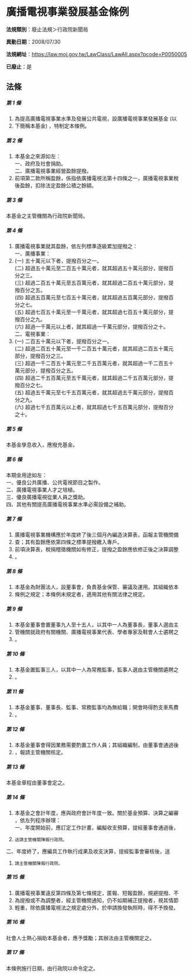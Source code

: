 # 廣播電視事業發展基金條例

**法規類別**：廢止法規＞行政院新聞局

**異動日期**：2008/07/30  

**法規網址**：https://law.moj.gov.tw/LawClass/LawAll.aspx?pcode=P0050005

**已廢止**：是



## 法條
##### 第 1 條
1. 為提高廣播電視事業水準及發展公共電視，設廣播電視事業發展基金 (以
1. 下簡稱本基金) ，特制定本條例。

##### 第 2 條
1. 本基金之來源如左：  
一、政府及社會捐助。  
二、廣播電視事業經營盈餘提撥。
1. 前項第二款所稱盈餘，係指依廣播電視法第十四條之一，廣播電視事業稅  
後盈餘，扣除法定盈餘公積之餘額。

##### 第 3 條
本基金之主管機關為行政院新聞局。

##### 第 4 條
1. 廣播電視事業就其盈餘，依左列標準逐級累加提撥之：  
一、廣播事業：
1.  (一) 五十萬元以下者，提撥百分之一。  
 (二) 超過五十萬元至二百五十萬元者，就其超過五十萬元部分，提撥百  
      分之三。  
 (三) 超過二百五十萬元至五百萬元者，就其超過二百五十萬元部分，提  
      撥百分之五。  
 (四) 超過五百萬元至七百五十萬元者，就其超過五百萬元部分，提撥百  
      分之七。  
 (五) 超過七百五十萬元至一千萬元者，就其超過七百五十萬元部分，提  
      撥百分之九。  
 (六) 超過一千萬元以上者，就其超過一千萬元部分，提撥百分之十。  
二、電視事業：
1.  (一) 二百五十萬元以下者，提撥百分之一。  
 (二) 超過二百五十萬元至一千二百五十萬元者，就其超過二百五十萬元  
      部分，提撥百分之三。  
 (三) 超過一千二百五十萬元至二千五百萬元者，就其超過一千二百五十  
      萬元部分，提撥百分之五。  
 (四) 超過二千五百萬元至五千萬元者，就其超過二千五百萬元部分，提  
      撥百分之七。  
 (五) 超過五千萬元至七千五百萬元者，就其超過五千萬元部分，提撥百  
      分之九。  
 (六) 超過七千五百萬元以上者，就其超過七千五百萬元部分，提撥百分  
      之十。

##### 第 5 條
本基金孳息收入，應撥充基金。

##### 第 6 條
本期金用途如左：  
一、優良公共廣播、公共電視節目之製作。  
二、廣播電視事業人才之培植。  
三、優良廣播電視從業人員之獎助。  
四、其他有關提高廣播電視事業水準必需設備之補助。  

##### 第 7 條
1. 廣播電視事業機構應於年度終了後三個月內編造決算表，函報主管機關備
1. 查；其有盈餘應依第四條之標準提撥繳入專戶。
1. 前項決算表，稅捐稽徵機關如有修正，提撥之盈餘應依修正後之決算調整
1. 。

##### 第 8 條
1. 本基金為財團法人，設董事會，負責基金保管、審議及運用。其組織依本
1. 條例之規定；本條例未規定者，適用其他有關法律之規定。

##### 第 9 條
1. 本基金董事會置董事九人至十五人，以其中一人為董事長，董事人選由主
1. 管機關就政府有關機關、廣播電視事業代表、學者專家及鞋會人士遴聘之
1. 。

##### 第 10 條
1. 本基金置監事三人，以其中一人為常務監事，監事人選由主管機關遴聘之
1. 。

##### 第 11 條
1. 本基金董事、董事長、監事、常務監事均為無給職；開會時得酌支車馬費
1. 。

##### 第 12 條
1. 本基金董事會得因業務需要酌置工作人員；其組織編制，由董事會通過後
1. ，報請主管機關核定。

##### 第 13 條
本基金章程由董事會定之。

##### 第 14 條
1. 本基金之會計年度，應與政府會計年度一致。關於基金預算、決算之編審  
，依左列程序辦理：  
一、年度開始前，應訂定工作計畫，編擬收支預算，提經董事會通過後，
1.     送請主管機關陳報行政院。  
二、年度終了，應編具工作執行成果及收支決算，提經監事會審核後，送
1.     請主管機關陳報行政院。

##### 第 15 條
1. 廣播電視事業違反第四條及第七條規定，匿報、短報盈餘，規避提撥、不
1. 為提撥或不為調整者，經主管機關通知，仍不如期補正提撥者，視其情節
1. 輕重，除依廣播電視法之規定處分外，於申請換發執照時，得不予換發。

##### 第 16 條
社會人士熱心捐助本基金者，應予獎勵；其辦法由主管機關定之。

##### 第 17 條
本條例施行日期，由行政院以命令定之。


